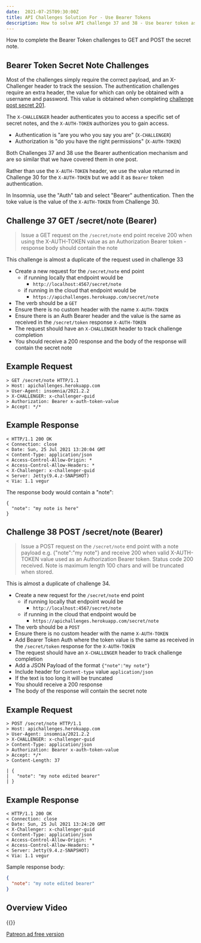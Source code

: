 ```yaml
---
date:  2021-07-25T09:30:00Z
title: API Challenges Solution For - Use Bearer Tokens
description: How to solve API challenge 37 and 38 - Use bearer token as authorization mechanism
---
```


How to complete the Bearer Token challenges to GET and POST the secret note.

## 	Bearer Token Secret Note Challenges

Most of the challenges simply require the correct payload, and an X-Challenger header to track the session. The authentication challenges require an extra header, the value for which can only be obtained with a username and password. This value is obtained when completing [challenge post secret 201](/apichallenges/solutions/authentication/post-secret-201).

The `X-CHALLENGER` header authenticates you to access a specific set of secret notes, and the `X-AUTH-TOKEN` authorizes you to gain access.

- Authentication is "are you who you say you are" (`X-CHALLENGER`)
- Authorization is "do you have the right permissions" (`X-AUTH-TOKEN`)

Both Challenges 37 and 38 use the Bearer authentication mechanism and are so similar that we have covered them in one post.

Rather than use the `X-AUTH-TOKEN` header, we use the value returned in Challenge 30 for the `X-AUTH-TOKEN` but we add it as `Bearer` token authentication.

In Insomnia, use the "Auth" tab and select "Bearer" authentication. Then the toke value is the value of the `X-AUTH-TOKEN` from Challenge 30.

## Challenge 37 GET /secret/note (Bearer)

> Issue a GET request on the `/secret/note` end point receive 200 when using the X-AUTH-TOKEN value as an Authorization Bearer token - response body should contain the note

This challenge is almost a duplicate of the request used in challenge 33

- Create a new request for the `/secret/note` end point
    - if running locally that endpoint would be
        - `http://localhost:4567/secret/note`
    - if running in the cloud that endpoint would be
        - `https://apichallenges.herokuapp.com/secret/note`
- The verb should be a `GET`
- Ensure there is no custom header with the name `X-AUTH-TOKEN`
- Ensure there is an Auth Bearer header and the value is the same as received in the `/secret/token` response `X-AUTH-TOKEN`
- The request should have an `X-CHALLENGER` header to track challenge completion
- You should receive a 200 response and the body of the response will contain the secret note

## Example Request

```
> GET /secret/note HTTP/1.1
> Host: apichallenges.herokuapp.com
> User-Agent: insomnia/2021.2.2
> X-CHALLENGER: x-challenger-guid
> Authorization: Bearer x-auth-token-value
> Accept: */*
```

## Example Response

```
< HTTP/1.1 200 OK
< Connection: close
< Date: Sun, 25 Jul 2021 13:20:04 GMT
< Content-Type: application/json
< Access-Control-Allow-Origin: *
< Access-Control-Allow-Headers: *
< X-Challenger: x-challenger-guid
< Server: Jetty(9.4.z-SNAPSHOT)
< Via: 1.1 vegur
```

The response body would contain a "note":

```angular2html
{
  "note": "my note is here"
}
```

## Challenge 38 POST /secret/note (Bearer)

> Issue a POST request on the `/secret/note` end point with a note payload e.g. {"note":"my note"} and receive 200 when valid X-AUTH-TOKEN value used as an Authorization Bearer token. Status code 200 received. Note is maximum length 100 chars and will be truncated when stored.

This is almost a duplicate of challenge 34.

- Create a new request for the `/secret/note` end point
    - if running locally that endpoint would be
        - `http://localhost:4567/secret/note`
    - if running in the cloud that endpoint would be
        - `https://apichallenges.herokuapp.com/secret/note`
- The verb should be a `POST`
- Ensure there is no custom header with the name `X-AUTH-TOKEN`
- Add Bearer Token Auth where the token value is the same as received in the `/secret/token` response for the `X-AUTH-TOKEN`
- The request should have an `X-CHALLENGER` header to track challenge completion
- Add a JSON Payload of the format `{"note":"my note"}`
- Include header for `Content-type` value `application/json`
- If the text is too long it will be truncated
- You should receive a 200 response
- The body of the response will contain the secret note

## Example Request

```
> POST /secret/note HTTP/1.1
> Host: apichallenges.herokuapp.com
> User-Agent: insomnia/2021.2.2
> X-CHALLENGER: x-challenger-guid
> Content-Type: application/json
> Authorization: Bearer x-auth-token-value
> Accept: */*
> Content-Length: 37

| {
|   "note": "my note edited bearer"
| }
```

## Example Response

```
< HTTP/1.1 200 OK
< Connection: close
< Date: Sun, 25 Jul 2021 13:24:20 GMT
< X-Challenger: x-challenger-guid
< Content-Type: application/json
< Access-Control-Allow-Origin: *
< Access-Control-Allow-Headers: *
< Server: Jetty(9.4.z-SNAPSHOT)
< Via: 1.1 vegur
```

Sample response body:

```json
{
  "note": "my note edited bearer"
}
```


## Overview Video

{{<youtube-embed key="8GsMTZxEItw">}}

[Patreon ad free version](https://www.patreon.com/posts/54091910)





